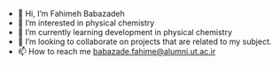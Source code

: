 - 👋 Hi, I’m Fahimeh Babazadeh
- 👀 I’m interested in physical chemistry
- 🌱 I’m currently learning development in physical chemistry
- 💞️ I’m looking to collaborate on projects that are related to my subject.
- 📫 How to reach me babazade.fahime@alumni.ut.ac.ir

<!---
babazadeh-fahimeh/babazadeh-fahimeh is a ✨ special ✨ repository because its `README.md` (this file) appears on your GitHub profile.
You can click the Preview link to take a look at your changes.
--->
